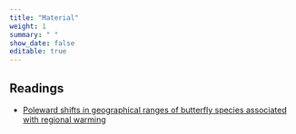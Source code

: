 ```yaml
---
title: "Material"
weight: 1
summary: " "
show_date: false
editable: true
---
```


## Readings

* [Poleward shifts in geographical ranges of butterfly species associated with regional warming](https://doi.org/10.1038/21181)
